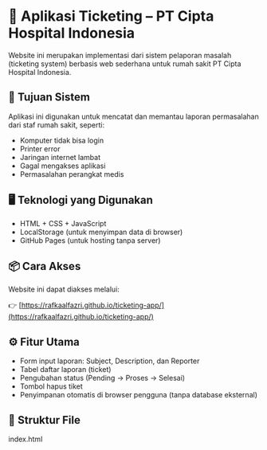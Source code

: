 # 💼 Aplikasi Ticketing – PT Cipta Hospital Indonesia

Website ini merupakan implementasi dari sistem pelaporan masalah (ticketing system) berbasis web sederhana untuk rumah sakit PT Cipta Hospital Indonesia.

## 📌 Tujuan Sistem
Aplikasi ini digunakan untuk mencatat dan memantau laporan permasalahan dari staf rumah sakit, seperti:

- Komputer tidak bisa login
- Printer error
- Jaringan internet lambat
- Gagal mengakses aplikasi
- Permasalahan perangkat medis

## 🖥️ Teknologi yang Digunakan
- HTML + CSS + JavaScript
- LocalStorage (untuk menyimpan data di browser)
- GitHub Pages (untuk hosting tanpa server)

## 📦 Cara Akses
Website ini dapat diakses melalui:

👉 [https://rafkaalfazri.github.io/ticketing-app/](https://rafkaalfazri.github.io/ticketing-app/)

## ⚙️ Fitur Utama
- Form input laporan: Subject, Description, dan Reporter
- Tabel daftar laporan (ticket)
- Pengubahan status (Pending → Proses → Selesai)
- Tombol hapus tiket
- Penyimpanan otomatis di browser pengguna (tanpa database eksternal)

## 📁 Struktur File
index.html
